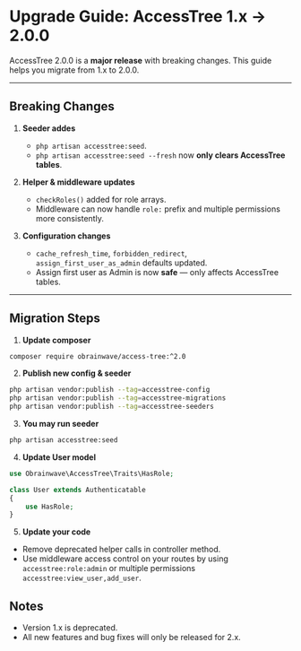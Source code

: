 # Upgrade Guide: AccessTree 1.x → 2.0.0

AccessTree 2.0.0 is a **major release** with breaking changes. This guide helps you migrate from 1.x to 2.0.0.

---

## Breaking Changes

1. **Seeder addes**
   - `php artisan accesstree:seed`.
   - `php artisan accesstree:seed --fresh` now **only clears AccessTree tables**.

2. **Helper & middleware updates**
   - `checkRoles()` added for role arrays.
   - Middleware can now handle `role:` prefix and multiple permissions more consistently.

3. **Configuration changes**
   - `cache_refresh_time`, `forbidden_redirect`, `assign_first_user_as_admin` defaults updated.
   - Assign first user as Admin is now **safe** — only affects AccessTree tables.

---

## Migration Steps

1. **Update composer**
```bash
composer require obrainwave/access-tree:^2.0
```

2. **Publish new config & seeder**
```bash
php artisan vendor:publish --tag=accesstree-config
php artisan vendor:publish --tag=accesstree-migrations
php artisan vendor:publish --tag=accesstree-seeders
```

3. **You may run seeder**
```bash
php artisan accesstree:seed
```

4. **Update User model**
```php
use Obrainwave\AccessTree\Traits\HasRole;

class User extends Authenticatable
{
    use HasRole;
}
```

5. **Update your code**
* Remove deprecated helper calls in controller method.
* Use middleware access control on your routes by using `accesstree:role:admin` or multiple permissions `accesstree:view_user,add_user`.

## Notes
* Version 1.x is deprecated.
* All new features and bug fixes will only be released for 2.x.





